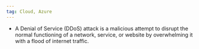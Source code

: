 ```yaml
---
tag: Cloud, Azure
---
```


- A Denial of Service (DDoS) attack is a malicious attempt to disrupt the normal functioning of a network, service, or website by overwhelming it with a flood of internet traffic.